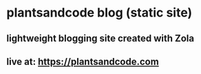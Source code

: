 # plantsandcode blog (static site)

## lightweight blogging site created with Zola
## live at: https://plantsandcode.com
